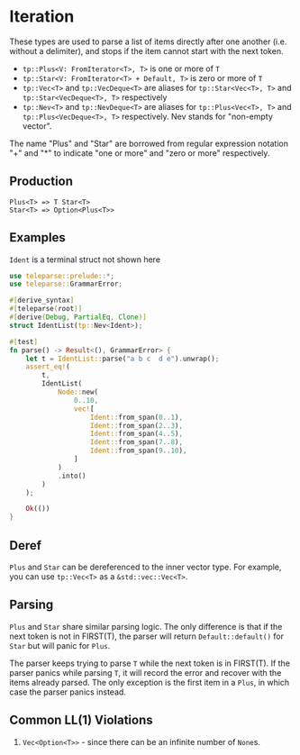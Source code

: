 # Iteration

These types are used to parse a list of items directly after one another (i.e.
without a delimiter), and stops if the item cannot start with the next token.

- `tp::Plus<V: FromIterator<T>, T>` is one or more of `T`
- `tp::Star<V: FromIterator<T> + Default, T>` is zero or more of `T`
- `tp::Vec<T>` and `tp::VecDeque<T>` are aliases for `tp::Star<Vec<T>, T>` and
  `tp::Star<VecDeque<T>, T>` respectively
- `tp::Nev<T>` and `tp::NevDeque<T>` are aliases for `tp::Plus<Vec<T>, T>` and
    `tp::Plus<VecDeque<T>, T>` respectively. Nev stands for "non-empty vector".

The name "Plus" and "Star" are borrowed from regular expression notation "+" and
"*" to indicate "one or more" and "zero or more" respectively.

## Production
```text
Plus<T> => T Star<T>
Star<T> => Option<Plus<T>>
```

## Examples
`Ident` is a terminal struct not shown here
```rust
use teleparse::prelude::*;
use teleparse::GrammarError;

#[derive_syntax]
#[teleparse(root)]
#[derive(Debug, PartialEq, Clone)]
struct IdentList(tp::Nev<Ident>);

#[test]
fn parse() -> Result<(), GrammarError> {
    let t = IdentList::parse("a b c  d e").unwrap();
    assert_eq!(
        t,
        IdentList(
            Node::new(
                0..10,
                vec![
                    Ident::from_span(0..1),
                    Ident::from_span(2..3),
                    Ident::from_span(4..5),
                    Ident::from_span(7..8),
                    Ident::from_span(9..10),
                ]
            )
            .into()
        )
    );

    Ok(())
}
```

## Deref
`Plus` and `Star` can be dereferenced to the inner vector type.
For example, you can use `tp::Vec<T>` as a `&std::vec::Vec<T>`.

## Parsing
`Plus` and `Star` share similar parsing logic. The only difference is that
if the next token is not in FIRST(T), the parser will return `Default::default()`
for `Star` but will panic for `Plus`.

The parser keeps trying to parse `T` while the next token is in FIRST(T). If the parser
panics while parsing `T`, it will record the error and recover with the items already parsed.
The only exception is the first item in a `Plus`, in which case the parser panics instead.

## Common LL(1) Violations

1. `Vec<Option<T>>` - since there can be an infinite number of `None`s.
